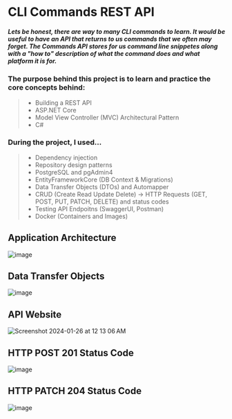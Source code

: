 # CLI Commands REST API

##### Lets be honest, there are way to many CLI commands to learn. It would be useful to have an API that returns to us commands that we often may forget. The Commands API stores for us command line snippetes along with a "how to" description of what the command does and what platform it is for.

### The purpose behind this project is to learn and practice the core concepts behind:
> - Building a REST API
> - ASP.NET Core
> - Model View Controller (MVC) Architectural Pattern
> - C#
### During the project, I used...
> - Dependency injection
> - Repository design patterns
> - PostgreSQL and pgAdmin4
> - EntityFrameworkCore (DB Context & Migrations)
> - Data Transfer Objects (DTOs) and Automapper
> - CRUD (Create Read Update Delete) -> HTTP Requests (GET, POST, PUT, PATCH, DELETE) and status codes
> - Testing API Endpoitns (SwaggerUI, Postman)
> - Docker (Containers and Images)

## Application Architecture
![image](https://github.com/ffarooqui2/Commands-REST-API/assets/96920961/91c34257-5d48-4905-b11d-8a4a5e75db84)

## Data Transfer Objects
![image](https://github.com/ffarooqui2/Commands-REST-API/assets/96920961/ea8dfa62-5be1-44d8-b870-678c07e702be)

## API Website
![Screenshot 2024-01-26 at 12 13 06 AM](https://github.com/ffarooqui2/Commands-REST-API/assets/96920961/1fac3265-4445-4601-a6ee-1361930cfaf2)

## HTTP POST 201 Status Code
![image](https://github.com/ffarooqui2/Commands-REST-API/assets/96920961/7171b092-994f-4e0f-88b6-1b896063d58c)

## HTTP PATCH 204 Status Code
![image](https://github.com/ffarooqui2/Commands-REST-API/assets/96920961/dc98ae0e-80b5-4070-812b-8efc63fc6691)



